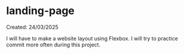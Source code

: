 # landing-page
Created: 24/03/2025

I will have to make a website layout using Flexbox.
I will try to practice commit more often during this project.